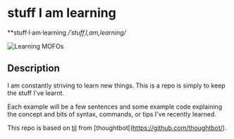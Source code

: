 # stuff I am learning 

**stuff·I·am·learning  */ˈstuffˌI,am,learning/*

![Learning MOFOs](http://s3.amazonaws.com/rapid-elearning-blog/0211/always-be-learning.jpg "Learning MOFOs")

## Description

I am constantly striving to learn new things. This is a repo is simply to keep 
the stuff I've learnt. 

Each example will be a few sentences and some example code explaining the concept and 
bits of syntax, commands, or tips I've recently learned.

This repo is based on [til](https://github.com/thoughtbot/til) from [thoughtbot[(https://github.com/thoughtbot/).
